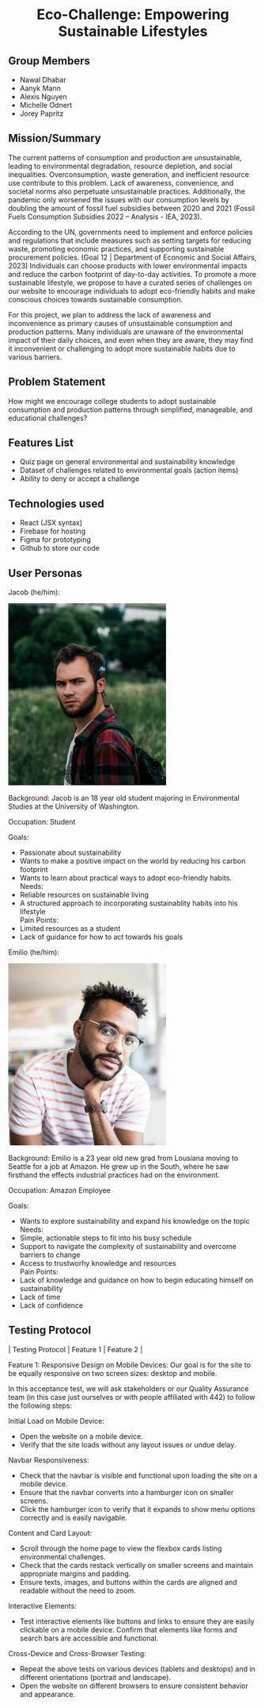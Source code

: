 <h1 align="center"> Eco-Challenge: Empowering Sustainable Lifestyles</h1>

## Group Members
- Nawal Dhabar
- Aanyk Mann
- Alexis Nguyen
- Michelle Odnert
- Jorey Papritz

## Mission/Summary
The current patterns of consumption and production are unsustainable, leading to environmental degradation, resource depletion, and social inequalities. Overconsumption, waste generation, and inefficient resource use contribute to this problem. Lack of awareness, convenience, and societal norms also perpetuate unsustainable practices. Additionally, the pandemic only worsened the issues with our consumption levels by doubling the amount of fossil fuel subsidies between 2020 and 2021 (Fossil Fuels Consumption Subsidies 2022 – Analysis - IEA, 2023).

According to the UN, governments need to implement and enforce policies and regulations that include measures such as setting targets for reducing waste, promoting economic practices, and supporting sustainable procurement policies. (Goal 12 | Department of Economic and Social Affairs, 2023) Individuals can choose products with lower environmental impacts and reduce the carbon footprint of day-to-day activities. To promote a more sustainable lifestyle, we propose to have a curated series of challenges on our website to encourage individuals to adopt eco-friendly habits and make conscious choices towards sustainable consumption.

For this project, we plan to address the lack of awareness and inconvenience as primary causes of unsustainable consumption and production patterns. Many individuals are unaware of the environmental impact of their daily choices, and even when they are aware, they may find it inconvenient or challenging to adopt more sustainable habits due to various barriers. 

## Problem Statement
How might we encourage college students to adopt sustainable consumption and production patterns through simplified, manageable, and educational challenges?

## Features List
- Quiz page on general environmental and sustainability knowledge
- Dataset of challenges related to environmental goals (action items) 
- Ability to deny or accept a challenge

## Technologies used
- React (JSX syntax)
- Firebase for hosting
- Figma for prototyping
- Github to store our code

## User Personas
Jacob (he/him):

![Jacob](/public/img/Persona1.jpg)

Background: Jacob is an 18 year old student majoring in Environmental Studies at the University of Washington.  

Occupation: Student  

Goals:
- Passionate about sustainability
- Wants to make a positive impact on the world by reducing his carbon footprint
- Wants to learn about practical ways to adopt eco-friendly habits.  
Needs: 
- Reliable resources on sustainable living 
- A structured approach to incorporating sustainablity habits into his lifestyle  
Pain Points: 
- Limited resources as a student
- Lack of guidance for how to act towards his goals


Emilio (he/him):

![Emilio](/public/img/Persona2.jpg)

Background: Emilio is a 23 year old new grad from Lousiana moving to Seattle for a job at Amazon. He grew up in the South, where he saw firsthand the effects industrial practices had on the environment.  

Occupation: Amazon Employee  

Goals: 
- Wants to explore sustainability and expand his knowledge on the topic  
Needs: 
- Simple, actionable steps to fit into his busy schedule
- Support to navigate the complexity of sustainability and overcome barriers to change
- Access to trustworhy knowledge and resources  
Pain Points:
- Lack of knowledge and guidance on how to begin educating himself on sustainability
- Lack of time
- Lack of confidence


## Testing Protocol
| Testing Protocol | Feature 1 | Feature 2 |

Feature 1: Responsive Design on Mobile Devices: Our goal is for the site to be equally responsive on two screen sizes: desktop and mobile.

In this acceptance test, we will ask stakeholders or our Quality Assurance team (in this case just ourselves or with people affiliated with 442) to follow the following steps:  

Initial Load on Mobile Device:
- Open the website on a mobile device.
- Verify that the site loads without any layout issues or undue delay.  

Navbar Responsiveness:
- Check that the navbar is visible and functional upon loading the site on a mobile device.
- Ensure that the navbar converts into a hamburger icon on smaller screens.
- Click the hamburger icon to verify that it expands to show menu options correctly and is easily navigable.  

Content and Card Layout:
- Scroll through the home page to view the flexbox cards listing environmental challenges.
- Check that the cards restack vertically on smaller screens and maintain appropriate margins and padding.
- Ensure texts, images, and buttons within the cards are aligned and readable without the need to zoom.    

Interactive Elements:
- Test interactive elements like buttons and links to ensure they are easily clickable on a mobile device.
Confirm that elements like forms and search bars are accessible and functional.  

Cross-Device and Cross-Browser Testing:
- Repeat the above tests on various devices (tablets and desktops) and in different orientations (portrait and landscape).
- Open the website on different browsers to ensure consistent behavior and appearance.  



